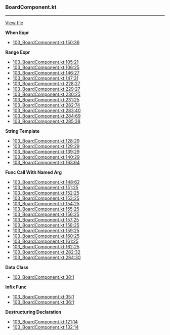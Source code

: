 ### BoardComponent.kt
---
[View file](../files/103_BoardComponent.kt)

**When Expr**

 - [103_BoardComponent.kt:150:36](../files/103_BoardComponent.kt#L150)

**Range Expr**

 - [103_BoardComponent.kt:105:21](../files/103_BoardComponent.kt#L105)
 - [103_BoardComponent.kt:106:25](../files/103_BoardComponent.kt#L106)
 - [103_BoardComponent.kt:146:27](../files/103_BoardComponent.kt#L146)
 - [103_BoardComponent.kt:147:31](../files/103_BoardComponent.kt#L147)
 - [103_BoardComponent.kt:228:27](../files/103_BoardComponent.kt#L228)
 - [103_BoardComponent.kt:229:27](../files/103_BoardComponent.kt#L229)
 - [103_BoardComponent.kt:230:25](../files/103_BoardComponent.kt#L230)
 - [103_BoardComponent.kt:231:25](../files/103_BoardComponent.kt#L231)
 - [103_BoardComponent.kt:282:74](../files/103_BoardComponent.kt#L282)
 - [103_BoardComponent.kt:283:40](../files/103_BoardComponent.kt#L283)
 - [103_BoardComponent.kt:284:69](../files/103_BoardComponent.kt#L284)
 - [103_BoardComponent.kt:285:38](../files/103_BoardComponent.kt#L285)

**String Template**

 - [103_BoardComponent.kt:128:29](../files/103_BoardComponent.kt#L128)
 - [103_BoardComponent.kt:129:29](../files/103_BoardComponent.kt#L129)
 - [103_BoardComponent.kt:139:29](../files/103_BoardComponent.kt#L139)
 - [103_BoardComponent.kt:140:29](../files/103_BoardComponent.kt#L140)
 - [103_BoardComponent.kt:163:64](../files/103_BoardComponent.kt#L163)

**Func Call With Named Arg**

 - [103_BoardComponent.kt:148:62](../files/103_BoardComponent.kt#L148)
 - [103_BoardComponent.kt:151:25](../files/103_BoardComponent.kt#L151)
 - [103_BoardComponent.kt:152:25](../files/103_BoardComponent.kt#L152)
 - [103_BoardComponent.kt:153:25](../files/103_BoardComponent.kt#L153)
 - [103_BoardComponent.kt:154:25](../files/103_BoardComponent.kt#L154)
 - [103_BoardComponent.kt:155:25](../files/103_BoardComponent.kt#L155)
 - [103_BoardComponent.kt:156:25](../files/103_BoardComponent.kt#L156)
 - [103_BoardComponent.kt:157:25](../files/103_BoardComponent.kt#L157)
 - [103_BoardComponent.kt:158:25](../files/103_BoardComponent.kt#L158)
 - [103_BoardComponent.kt:159:25](../files/103_BoardComponent.kt#L159)
 - [103_BoardComponent.kt:160:25](../files/103_BoardComponent.kt#L160)
 - [103_BoardComponent.kt:161:25](../files/103_BoardComponent.kt#L161)
 - [103_BoardComponent.kt:162:25](../files/103_BoardComponent.kt#L162)
 - [103_BoardComponent.kt:282:32](../files/103_BoardComponent.kt#L282)
 - [103_BoardComponent.kt:284:30](../files/103_BoardComponent.kt#L284)

**Data Class**

 - [103_BoardComponent.kt:38:1](../files/103_BoardComponent.kt#L38)

**Infix Func**

 - [103_BoardComponent.kt:35:1](../files/103_BoardComponent.kt#L35)
 - [103_BoardComponent.kt:36:1](../files/103_BoardComponent.kt#L36)

**Destructuring Declaration**

 - [103_BoardComponent.kt:121:14](../files/103_BoardComponent.kt#L121)
 - [103_BoardComponent.kt:132:14](../files/103_BoardComponent.kt#L132)
